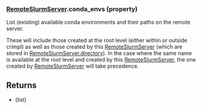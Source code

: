 ### [RemoteSlurmServer](RemoteSlurmServer.md).conda_envs (property)




List (existing) available conda environments and their paths on the remote server.

These will include those created at the root level (either within or outside crimpl)
as well as those created by this [RemoteSlurmServer](RemoteSlurmServer.md) (which are stored in [RemoteSlurmServer.directory](RemoteSlurmServer.directory.md)).
In the case where the same name is available at the root level and created by
this [RemoteSlurmServer](RemoteSlurmServer.md), the one created by [RemoteSlurmServer](RemoteSlurmServer.md) will take precedence.

Returns
--------
* (list)

